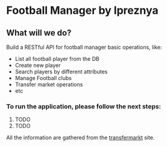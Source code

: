 # Football Manager by lpreznya

## What will we do? 
Build a RESTful API for football manager basic operations, like:
- List all football player from the DB
- Create new player
- Search players by different attributes
- Manage Football clubs
- Transfer market operations
- etc

### To run the application, please follow the next steps:
1. TODO
2. TODO

All the information are gathered from the [transfermarkt](https://www.transfermarkt.com/) site.
